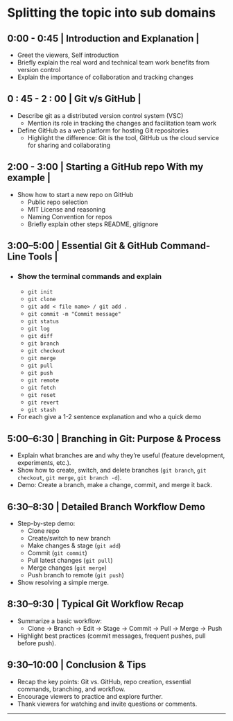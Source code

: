 
# Splitting the topic into sub domains

## 0:00 - 0:45 | Introduction and Explanation |

  - Greet the viewers, Self introduction 
  - Briefly explain the real word and technical team work benefits from version control
  - Explain the importance of collaboration and tracking changes
## 0 : 45 - 2 : 00 | Git v/s GitHub |

   - Describe git as a distributed version control system (VSC)
	   - Mention its role in tracking the changes and facilitation team work
   - Define GitHub as a web platform for hosting Git repositories 
	   - Highlight the difference: Git is the tool, GitHub us the cloud service for sharing and collaborating
## 2:00 - 3:00 | Starting a GitHub repo With my example |

   - Show how to start a new repo on GitHub
	   - Public repo selection 
	   - MIT License and reasoning
	   - Naming Convention for repos
	   - Briefly explain other steps README, gitignore
## 3:00–5:00 | Essential Git & GitHub Command-Line Tools |

   - ### Show the terminal commands and explain
	   -  `git init`
	   - `git clone`
	   - `git add < file name> / git add .`
	   - `git commit -m "Commit message"`
	   - `git status`
	   - `git log`
	   - `git diff`
	   - `git branch`
	   - `git checkout`
	   - `git merge`
	   - `git pull`
	   - `git push`
	   - `git remote`
	   - `git fetch`
	   - `git reset`
	   - `git revert`
	   - `git stash`
   - For each give a 1-2 sentence explanation and who a quick demo
## 5:00–6:30 | Branching in Git: Purpose & Process

   - Explain what branches are and why they’re useful (feature development, experiments, etc.).
   - Show how to create, switch, and delete branches (`git branch`, `git checkout`, `git merge`, `git branch -d`).
   - Demo: Create a branch, make a change, commit, and merge it back.
## 6:30–8:30 | Detailed Branch Workflow Demo
- Step-by-step demo:
  - Clone repo
  - Create/switch to new branch
  - Make changes & stage (`git add`)
  - Commit (`git commit`)
  - Pull latest changes (`git pull`)
  - Merge changes (`git merge`)
  - Push branch to remote (`git push`)
- Show resolving a simple merge.
## 8:30–9:30 | Typical Git Workflow Recap
- Summarize a basic workflow:
  - Clone → Branch → Edit → Stage → Commit → Pull → Merge → Push
- Highlight best practices (commit messages, frequent pushes, pull before push).

## 9:30–10:00 | Conclusion & Tips
- Recap the key points: Git vs. GitHub, repo creation, essential commands, branching, and workflow.
- Encourage viewers to practice and explore further.
- Thank viewers for watching and invite questions or comments.


---
